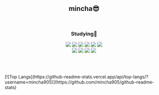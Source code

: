 <h2 align="center">mincha😎</h3>
<br>
<h3 align="center">Studying📝</h3>
<p align="center">
<img src="https://img.shields.io/badge/Java-007396?style=flat-square&logo=coffeescript&logoColor=white"/></a>
<img src="https://img.shields.io/badge/Python-3766AB?style=flat-square&logo=Python&logoColor=white"/></a>
<img src="https://img.shields.io/badge/C-A8B9CC?style=flat-square&logo=C&logoColor=white"/></a>
<img src="https://img.shields.io/badge/Oracle-F80000?style=flat-square&logo=Oracle&logoColor=white"/></a>
<img src="https://img.shields.io/badge/Mysql-4479A1?style=flat-square&logo=Mysql&logoColor=white"/></a>
<img src="https://img.shields.io/badge/aws-232F3E?style=flat-square&logo=Amazon aws&logoColor=white"/></a>
<br>
<img src="https://img.shields.io/badge/HTML-E34F26?style=flat-square&logo=HTML5&logoColor=white"/></a>
<img src="https://img.shields.io/badge/CSS-1572B6?style=flat-square&logo=CSS3&logoColor=white"/></a>
<img src="https://img.shields.io/badge/JavaScript-F7DF1E?style=flat-square&logo=JavaScript&logoColor=white"/></a>
<img src="https://img.shields.io/badge/Spring-6DB33F?style=flat-square&logo=Spring&logoColor=white"/></a>
</p>
<br><br><br>
[![Top Langs](https://github-readme-stats.vercel.app/api/top-langs/?username=mincha905)](https://github.com/mincha905/github-readme-stats) 
